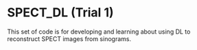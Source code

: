 # SPECT_DL (Trial 1)
This set of code is for developing and learning
about using DL to reconstruct SPECT images from
sinograms.

